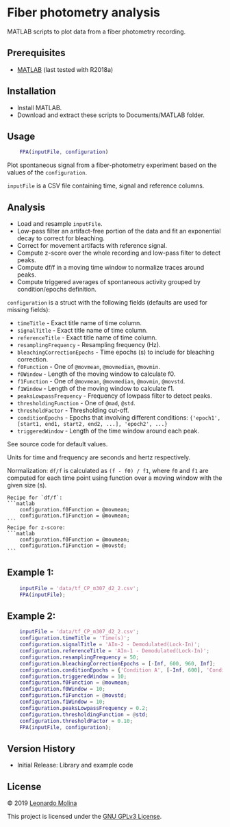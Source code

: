 # Fiber photometry analysis
MATLAB scripts to plot data from a fiber photometry recording.

## Prerequisites
* [MATLAB][MATLAB] (last tested with R2018a)

## Installation
* Install MATLAB.
* Download and extract these scripts to Documents/MATLAB folder.

## Usage
```matlab
	FPA(inputFile, configuration)
```
Plot spontaneous signal from a fiber-photometry experiment based on the values of the `configuration`.

`inputFile` is a CSV file containing time, signal and reference columns.

<!---
[![FPA demo](fpa-snapshop.png)](https://drive.google.com/file/d/19h34s5LPmWgZJFF17zxef8f8A4bYAu90)
-->

## Analysis
- Load and resample `inputFile`.
- Low-pass filter an artifact-free portion of the data and fit an exponential decay to correct for bleaching.
- Correct for movement artifacts with reference signal.
- Compute z-score over the whole recording and low-pass filter to detect peaks.
- Compute df/f in a moving time window to normalize traces around peaks.
- Compute triggered averages of spontaneous activity grouped by condition/epochs definition.

`configuration` is a struct with the following fields (defaults are used for missing fields):
- `timeTitle` - Exact title name of time column.
- `signalTitle` - Exact title name of time column.
- `referenceTitle` - Exact title name of time column.
- `resamplingFrequency` - Resampling frequency (Hz).
- `bleachingCorrectionEpochs` - Time epochs (s) to include for bleaching correction.
- `f0Function` - One of `@movmean`, `@movmedian`, `@movmin`.
- `f0Window` - Length of the moving window to calculate f0.
- `f1Function` - One of `@movmean`, `@movmedian`, `@movmin`, `@movstd`.
- `f1Window` - Length of the moving window to calculate f1.
- `peaksLowpassFrequency` - Frequency of lowpass filter to detect peaks.
- `thresholdingFunction` - One of `@mad`, `@std`.
- `thresholdFactor` - Thresholding cut-off.
- `conditionEpochs` - Epochs that involving different conditions: `{'epoch1', [start1, end1, start2, end2, ...], 'epoch2', ...}`
- `triggeredWindow` - Length of the time window around each peak.

See source code for default values.

Units for time and frequency are seconds and hertz respectively.

Normalization:
    `df/f` is calculated as `(f - f0) / f1`, where `f0` and `f1` are computed for each time point using function over a moving window with the given size (s).
	
    Recipe for `df/f`:
	```matlab
        configuration.f0Function = @movmean;
        configuration.f1Function = @movmean;
	```
    Recipe for z-score:
	```matlab
        configuration.f0Function = @movmean;
        configuration.f1Function = @movstd;
	```

## Example 1:
```matlab
    inputFile = 'data/tf_CP_m307_d2_2.csv';
    FPA(inputFile);
```

## Example 2:
```matlab
	inputFile = 'data/tf_CP_m307_d2_2.csv';
	configuration.timeTitle = 'Time(s)';
	configuration.signalTitle = 'AIn-2 - Demodulated(Lock-In)';
	configuration.referenceTitle = 'AIn-1 - Demodulated(Lock-In)';
	configuration.resamplingFrequency = 50;
	configuration.bleachingCorrectionEpochs = [-Inf, 600, 960, Inf];
	configuration.conditionEpochs = {'Condition A', [-Inf, 600], 'Condition B', [650, Inf]};
	configuration.triggeredWindow = 10;
	configuration.f0Function = @movmean;
	configuration.f0Window = 10;
	configuration.f1Function = @movstd;
	configuration.f1Window = 10;
	configuration.peaksLowpassFrequency = 0.2;
	configuration.thresholdingFunction = @std;
	configuration.thresholdFactor = 0.10;
	FPA(inputFile, configuration);
```

## Version History
* Initial Release: Library and example code

## License
© 2019 [Leonardo Molina][Leonardo Molina]

This project is licensed under the [GNU GPLv3 License][LICENSE.md].

[Leonardo Molina]: https://github.com/leomol
[MATLAB]: https://www.mathworks.com/downloads/
[LICENSE.md]: LICENSE.md